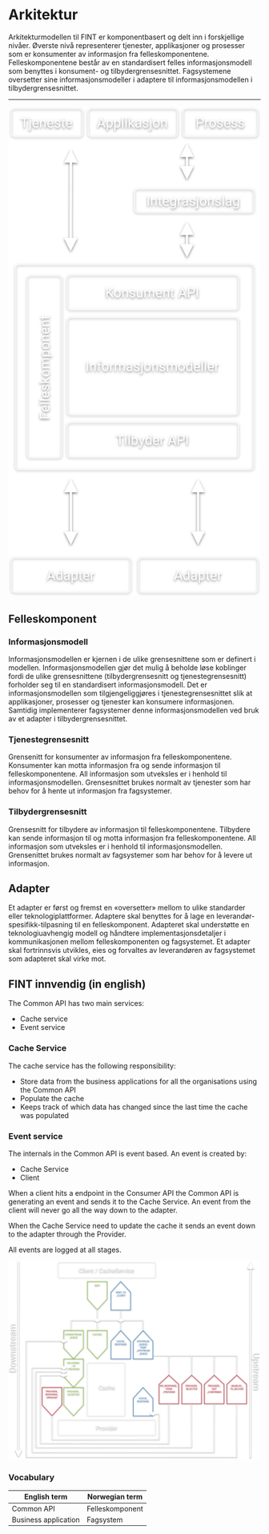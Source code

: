 # Arkitektur

Arkitekturmodellen til FINT er komponentbasert og delt inn i forskjellige nivåer. Øverste nivå representerer tjenester, applikasjoner og prosesser som er konsumenter av informasjon fra felleskomponentene. Felleskomponentene består av en standardisert felles informasjonsmodell som benyttes i konsument- og tilbydergrensesnittet. Fagsystemene oversetter sine informasjonsmodeller i adaptere til informasjonsmodellen i tilbydergrensesnittet.

***
![ill1](_media/architecture.svg ':size=350')

## Felleskomponent

### Informasjonsmodell

Informasjonsmodellen er kjernen i de ulike grensesnittene som er definert i modellen. Informasjonsmodellen gjør det mulig å beholde løse koblinger fordi de ulike grensesnittene (tilbydergrensesnitt og tjenestegrensesnitt) forholder seg til en standardisert informasjonsmodell. Det er informasjonsmodellen som tilgjengeliggjøres i tjenestegrensesnittet slik at applikasjoner, prosesser og tjenester kan konsumere informasjonen. Samtidig implementerer fagsystemer denne informasjonsmodellen ved bruk av et adapter i tilbydergrensesnittet.

### Tjenestegrensesnitt

Grensenitt for konsumenter av informasjon fra felleskomponentene. Konsumenter kan motta informasjon fra og sende informasjon til felleskomponentene. All informasjon som utveksles er i henhold til informasjonsmodellen. Grensesnittet brukes normalt av tjenester som har behov for å hente ut informasjon fra fagsystemer.

### Tilbydergrensesnitt

Grensesnitt for tilbydere av informasjon til felleskomponentene. Tilbydere kan sende informasjon til og motta informasjon fra felleskomponentene. All informasjon som utveksles er i henhold til informasjonsmodellen. Grensenittet brukes normalt av fagsystemer som har behov for å levere ut informasjon.

## Adapter

Et adapter er først og fremst en «oversetter» mellom to ulike standarder eller teknologiplattformer. Adaptere skal benyttes for å lage en leverandør-spesifikk-tilpasning til en felleskomponent. Adapteret skal understøtte en teknologiuavhengig modell og håndtere implementasjonsdetaljer i kommunikasjonen mellom felleskomponenten og fagsystemet. Et adapter skal fortrinnsvis utvikles, eies og forvaltes av leverandøren av fagsystemet som adapteret skal virke mot.

## FINT innvendig (in english)

The Common API has two main services:

* Cache service
* Event service

### Cache Service

The cache service has the following responsibility:

* Store data from the business applications for all the organisations using the Common API
* Populate the cache
* Keeps track of which data has changed since the last time the cache was populated

### Event service

The internals in the Common API is event based. An event is created by:

* Cache Service
* Client

When a client hits a endpoint in the Consumer API the Common API is generating an event and sends it to the Cache Service. An event from the client will never go all the way down to the adapter.

When the Cache Service need to update the cache it sends an event down to the adapter through the Provider.

All events are logged at all stages.

![ill2](_media/event-flow.svg)

### Vocabulary

| English term         | Norwegian term       |
|----------------------|----------------------|
| Common API           | Felleskomponent      |
| Business application | Fagsystem            |
